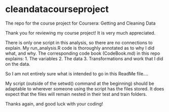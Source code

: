 # cleandatacourseproject
The repo for the course project for Coursera: Getting and Cleaning Data 

Thank you for reviewing my course project!  It is very much appreciated. 

There is only one script in this analysis, so there are no connections to explain.
My run_analysis.R code is thoroughly annotated as to why I did what, and why.
The corresponding code book (CodeBook.md) in this repo explains:
    1. The variables
    2. The data
    3. Transformations and work that I did on the data. 
    
So I am not entirely sure what is intended to go in this ReadMe file....

My script (outside of the setwd() command at the beginning) should be adaptable to wherever someone using
the script has the files stored.  It does expect that the files will remain nested in their test and train 
folders.  

Thanks again, and good luck with your coding! 
